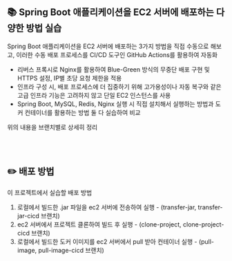 ## 📚 Spring Boot 애플리케이션을 EC2 서버에 배포하는 다양한 방법 실습
Spring Boot 애플리케이션을 EC2 서버에 배포하는 3가지 방법을 직접 수동으로 해보고, 이러한 수동 배포 프로세스를 CI/CD 도구인 GitHub Actions를 활용하여 자동화
- 리버스 프록시로 Nginx를 활용하여 Blue-Green 방식의 무중단 배포 구현 및 HTTPS 설정, IP별 초당 요청 제한을 적용
- 인프라 구성 시, 배포 프로세스에 더 집중하기 위해 고가용성이나 자동 복구와 같은 고급 인프라 기능은 고려하지 않고 단일 EC2 인스턴스를 사용
- Spring Boot, MySQL, Redis, Nginx 실행 시 직접 설치해서 실행하는 방법과 도커 컨테이너를 활용하는 방법 둘 다 실습하여 비교
  
위의 내용을 브랜치별로 상세히 정리

</br></br>

## ✏️ 배포 방법
이 프로젝트에서 실습할 배포 방법
1. 로컬에서 빌드한 .jar 파일을 ec2 서버에 전송하여 실행 - (transfer-jar, transfer-jar-cicd 브랜치)
2. ec2 서버에서 프로젝트 클론하여 빌드 후 실행 - (clone-project, clone-project-cicd 브랜치)
3. 로컬에서 빌드한 도커 이미지를 ec2 서버에서 pull 받아 컨테이너 실행 - (pull-image, pull-image-cicd 브랜치)
